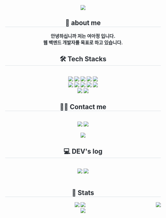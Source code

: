 <div align= "center">
    <img src="https://capsule-render.vercel.app/api?type=waving&color=auto&height=120&text=&animation=&fontColor=000000&fontSize=40" />
</div>
<div align= "center"> 
    <h2 style="border-bottom: 1px solid #d8dee4; color: #282d33;"> 🙌 about me </h2>  
    <div style="font-weight: 700; font-size: 15px; text-align: center; color: #282d33;"> 안녕하십니까 저는 여아정 입니다.<br> 웹 백엔드 개발자를 목표로 하고 있습니다. </div> 
</div>
<div align= "center">
<h2 style="border-bottom: 1px solid #d8dee4; color: #282d33;"> 🛠️ Tech Stacks </h2> <br> 
<div style="margin: 0 auto; text-align: center;" align= "center"> <img src="https://img.shields.io/badge/Java-007396?style=for-the-badge&logo=Java&logoColor=white">
      <img src="https://img.shields.io/badge/Spring-6DB33F?style=for-the-badge&logo=Spring&logoColor=white">
      <img src="https://img.shields.io/badge/Spring Boot-6DB33F?style=for-the-badge&logo=Spring Boot&logoColor=white">
      <img src="https://img.shields.io/badge/Apache Tomcat-F8DC75?style=for-the-badge&logo=Apache Tomcat&logoColor=white">
      <img src="https://img.shields.io/badge/MySQL-4479A1?style=for-the-badge&logo=MySQL&logoColor=white">
      <br/><img src="https://img.shields.io/badge/HTML5-E34F26?style=for-the-badge&logo=HTML5&logoColor=white">
      <img src="https://img.shields.io/badge/Javascript-F7DF1E?style=for-the-badge&logo=Javascript&logoColor=white">
      <img src="https://img.shields.io/badge/Bootstrap-7952B3?style=for-the-badge&logo=Bootstrap&logoColor=white">
      <img src="https://img.shields.io/badge/Vue.js-4FC08D?style=for-the-badge&logo=Vue.js&logoColor=white">
      <img src="https://img.shields.io/badge/Python-3776AB?style=for-the-badge&logo=Python&logoColor=white">
      <br/><img src="https://img.shields.io/badge/CSS3-1572B6?style=for-the-badge&logo=CSS3&logoColor=white">
      <img src="https://img.shields.io/badge/Android-3DDC84?style=for-the-badge&logo=Android&logoColor=white">
      </div>
</div>
<div align= "center">
    <h2 style="border-bottom: 1px solid #d8dee4; color: #282d33;"> 🧑‍💻 Contact me </h2> <br> 
    <div align= "center"> 
         <a href=https://www.instagram.com/ye0_aj> <img src="https://img.shields.io/badge/Instagram-E4405F?style=for-the-badge&logo=Instagram&logoColor=white&link=https://www.instagram.com/ye0_aj"></a>
         <a href=mailto:mailto:elegant518@gmail.com> <img src="https://img.shields.io/badge/Gmail-EA4335?style=for-the-badge&logo=Gmail&logoColor=white&link=mailto:mailto:elegant518@gmail.com"></a>
    </div><br> 
    <div align= "center"> 
        <a href="https://hits.seeyoufarm.com"> <img src="https://hits.seeyoufarm.com/api/count/incr/badge.svg?url=https%3A%2F%2Fgithub.com%2Fajeng518%2F&count_bg=%23000000&title_bg=%23000000&icon=github.svg&icon_color=%23FFFFFF&title=GitHub&edge_flat=false"/></a>
    </div> 
</div>
<div align= "center"> 
    <h2 style="border-bottom: 1px solid #d8dee4; color: #282d33;"> 💻 DEV's log  </h2><br>
    <a href=""><img src="https://img.shields.io/badge/Velog-20c997?style=for-the-badge&logo=Vimeo&logoColor=white"></a>
    <a href=""><img src="https://img.shields.io/badge/Tistory-000000?style=for-the-badge&logo=Tistory&logoColor=white"></a>
 <!-- [![Velog's GitHub stats](https://velog-readme-stats.vercel.app/api?name=bi-sz)](https://github.com/bi-sz/velog-readme-stats)
[![Tistory's Card](https://github-readme-tistory-card.vercel.app/api?name=li-yo&theme=default)](https://li-yo.tistory.com/) -->
</div><br>

<div align= "center"> 
    <h2 style="border-bottom: 1px solid #d8dee4; color: #282d33;"> 🏅 Stats </h2> 
    <div align= "center"> 
        <img src="https://github-readme-stats.vercel.app/api?username=ajeng518&bg_color=180,000000,&title_color=000000&text_color=000000"/> 
        <img align='right' src="http://mazassumnida.wtf/api/v2/generate_badge?boj=yaj518"/>
        <img src="https://github-readme-stats.vercel.app/api/top-langs/?username=ajeng518&layout=compact&bg_color=180,000000,&title_color=000000&text_color=000000"/>
    </div> 
</div>
<div align= "center">
    <img src="https://capsule-render.vercel.app/api?section=footer&type=waving&color=auto&height=120&text=&animation=&fontColor=000000&fontSize=40" />
</div>
    
